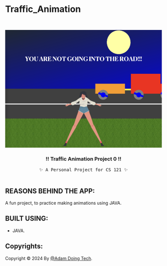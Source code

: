 # Traffic_Animation
<!-- PROJECT LOGO -->
<br />
<p align="center">
  <a href="https://github.com/AdamDoingTech/Traffic_Animation/blob/main/Images/Demo_Image.png?raw=true">
    <img src="https://github.com/AdamDoingTech/Traffic_Animation/blob/main/Images/Demo_Image.png?raw=true" alt="Female Character Standing at the center, while there is a car raod behind her.">
  </a>
  
  <h3 align="center">
  !! Traffic Animation Project 0 !!
  </h3>
  
  <p align="center">
    <samp>✨ A Personal Project for CS 121 ✨</samp><br/>
    <br/>

## REASONS BEHIND THE APP:
A fun project, to practice making animations using JAVA.

<!-- BUILT USING -->
## BUILT USING:
* JAVA.
 
<!-- CONTRIBUTING GUIDELINES -->
<!-- LICENSE -->
## Copyrights:
Copyright © 2024 By [@Adam Doing Tech](https://AdamDoing.Tech).
